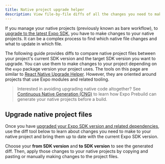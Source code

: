 ```yaml
---
title: Native project upgrade helper
description: View file-by-file diffs of all the changes you need to make to your native projects to upgrade them to the next Expo SDK version.
---
```


If you manage your native projects (previously known as bare workflow), to [upgrade to the latest Expo SDK](/workflow/upgrading-expo-sdk-walkthrough/), you have to make changes to your native projects. It can be a complex process to find which native file changes and what to update in which file.

The following guide provides diffs to compare native project files between your project's current SDK version and the target SDK version you want to upgrade. You can use them to make changes to your project depending on the `expo` package version your project uses. The tools on this page are similar to [React Native Upgrade Helper](https://react-native-community.github.io/upgrade-helper/). However, they are oriented around projects that use Expo modules and related tooling.

> Interested in avoiding upgrading native code altogether? See [Continuous Native Generation (CNG)](/workflow/continuous-native-generation/) to learn how Expo Prebuild can generate your native projects before a build.

## Upgrade native project files

Once you have [upgraded your Expo SDK version and related dependencies](/workflow//upgrading-expo-sdk-walkthrough/#how-to-upgrade-to-the-latest-sdk-version), use the diff tool below to learn about changes you need to make to your native project and bring them up to date with the current Expo SDK version.

Choose your **from SDK version** and **to SDK version** to see the generated diff. Then, apply those changes to your native projects by copying and pasting or manually making changes to the project files.